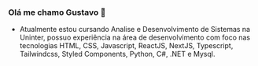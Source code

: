 ### Olá me chamo Gustavo 👋

- Atualmente estou cursando Analise e Desenvolvimento de Sistemas na Uninter, possuo experiência na área de desenvolvimento com foco nas tecnologias HTML, CSS, Javascript, ReactJS, NextJS, Typescript, Tailwindcss, Styled Components, Python, C#, .NET e Mysql.






